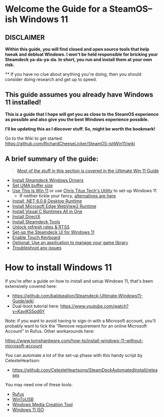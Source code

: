 # Welcome the Guide for a SteamOS–ish Windows 11

## DISCLAIMER

**Within this guide, you will find closed and open source tools that help tweak and debloat Windows. I won't be held responsible for bricking your Steamdeck ya-da-ya-da. In short, you run and install them at your own risk.**

** If you have no clue about anything you're doing, then you should consider doing research and get up to speed.

## This guide assumes you already have Windows 11 installed!

**This is a guide that I hope will get you as close to the SteamOS experience as possible and also give you the best Windows experience possible.**

**I’ll be updating this as I discover stuff. So, might be worth the bookmark!**

Go to the Wiki to get started: https://github.com/RichardCheeseLicker/SteamOS-ishWin11/wiki

## A brief summary of the guide:

> [Most of the stuff in this section is covered in the Ultimate Win 11 Guide](https://github.com/baldsealion/Steamdeck-Ultimate-Windows11-Guide/wiki/1.0-Getting-Started)

* [Install Steamdeck Windows Drivers](https://help.steampowered.com/en/faqs/view/6121-ECCD-D643-BAA8)
* [Set UMA buffer size](https://github.com/baldsealion/Steamdeck-Ultimate-Windows11-Guide/wiki/1.1-Set-UMA-Buffer-Size)
* [Use This Is Win 11](https://github.com/builtbybel/ThisIsWin11) or use [Chris Titus Tech's Utility](https://github.com/ChrisTitusTech/winutil) to set-up Windows 11
  * If neither tickle your fancy, [alternatives are here](https://github.com/RichardCheeseLicker/SteamOS-ishWin11/wiki/1.1:-The-Boring-Stuff:-Drivers-and-Essentials#thisiswin11-alternatives)
* [Install .NET 6.0.8 Desktop Runtime](https://dotnet.microsoft.com/download/dotnet/6.0#runtime-desktop-6.0.8)
* [Install Microsoft Edge WebView2 Runtime](https://go.microsoft.com/fwlink/p/?LinkId=2124703)
* [Install Visual C Runtimes All in One](https://www.techpowerup.com/download/visual-c-redistributable-runtime-package-all-in-one/)
* [Install DirectX](https://www.microsoft.com/en-gb/download/details.aspx?id=35)
* [Install Steamdeck Tools](https://github.com/ayufan/steam-deck-tools)
* [Unlock refresh rates & RTSS](https://github.com/baldsealion/Steamdeck-Ultimate-Windows11-Guide/wiki/1.5-Unlocking-Refresh-Rate-&-RTSS)
* [Set-up the Steamdeck UI for Windows 11](https://github.com/RichardCheeseLicker/SteamOS-ishWin11/wiki/1.3:-It’s-Gametime!-Turn-Windows-into-SteamOS–ish#get-the-steamdeck-ui-on-windows)
* [Enable Touch Keyboard](https://github.com/RichardCheeseLicker/SteamOS-ishWin11/wiki/1.3:-It’s-Gametime!-Turn-Windows-into-SteamOS–ish#enable-touch-keyboard)
* [Optional: Use an application to manage your game library](https://github.com/RichardCheeseLicker/SteamOS-ishWin11/wiki/1.3:-It’s-Gametime!-Turn-Windows-into-SteamOS–ish#game-library-managers)
* [Troubleshoot any issues](https://github.com/RichardCheeseLicker/SteamOS-ishWin11/wiki/1.5-Troubleshooting)


# How to install Windows 11

If you’re after a guide on how to install and setup Windows 11, that's been extensively covered here:
 
* https://github.com/baldsealion/Steamdeck-Ultimate-Windows11-Guide/wiki
* Dual-boot tutorial here: https://www.youtube.com/watch?v=KaviK55od6Y

Note: if you want to avoid having to sign-in with a Microsoft account, you'll probably want to tick the "Remove requirement for an online Microsoft Account" in Rufus. Other workarounds here:

https://www.tomshardware.com/how-to/install-windows-11-without-microsoft-account

You can automate a lot of the set-up phase with this handy script by CelesteHeartson:

* https://github.com/CelesteHeartsong/SteamDeckAutomatedInstall/releases

You may need one of these tools:

 * [Rufus](https://rufus.ie/en/)
 * [WinToUSB](https://www.easyuefi.com/wintousb/)
 * [Windows Media Creation Tool](https://support.microsoft.com/en-us/windows/create-installation-media-for-windows-99a58364-8c02-206f-aa6f-40c3b507420d)
 * [Windows 11 ISO](https://www.google.com/search?q=windows+iso)






